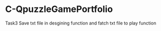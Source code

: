 # C-QpuzzleGamePortfolio
Task3
Save txt file in desgining function and fatch txt file to play function
